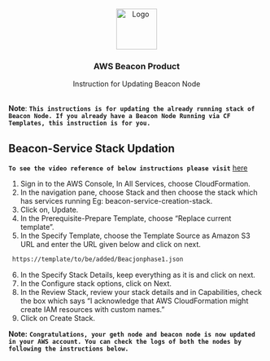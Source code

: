 
<br />
<p align="center">
  <a href="https://www.launchnodes.com/">
    <img src="https://logo-public.s3.us-east-2.amazonaws.com/app+icon.png" alt="Logo" width="80" height="80">
  </a>

  <h3 align="center">AWS Beacon Product</h3>

  <p align="center">
    Instruction for Updating Beacon Node
    <br />
   <br />
    
  </p>
</p>

 **Note**: **`This instructions is for updating the already running stack of Beacon Node. If you already have a Beacon Node Running via CF Templates, this instruction is for you.`**
 

## Beacon-Service Stack Updation

 **`To see the video reference of below instructions please visit`** [here](https://drive.google.com/file/d/1T-xaN-6cswnH1Sh3Jf-X_fzZxUGNx7dF/view?usp=sharing)

1. Sign in to the AWS Console, In All Services, choose CloudFormation.
2. In the navigation pane, choose Stack and then choose the stack which has services running Eg: beacon-service-creation-stack.
3. Click on, Update.
4. In the Prerequisite-Prepare Template, choose “Replace current template”.
5. In the Specify Template, choose the Template Source as Amazon S3 URL and enter the URL given below and click on next.
  ```sh
   https://template/to/be/added/Beacjonphase1.json
   ```
6. In the Specify Stack Details, keep everything as it is and click on next.
7. In the Configure stack options, click on Next.
8. In the Review Stack, review your stack details and in Capabilities, check the box which says “I acknowledge that AWS CloudFormation might create IAM resources with custom names.” 
9. Click on Create Stack.


**Note:** **`Congratulations, your geth node and beacon node is now updated in your AWS account. You can check the logs of both the nodes by following the instructions below.
`**
